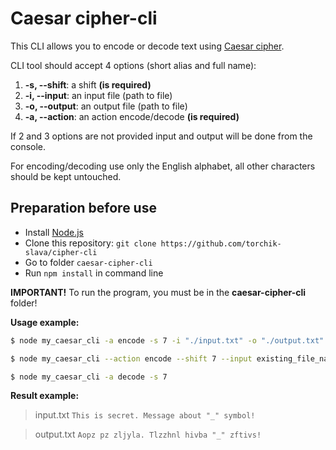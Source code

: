 # Caesar cipher-cli

This CLI allows you to encode or decode text using [Caesar cipher](https://en.wikipedia.org/wiki/Caesar_cipher).

CLI tool should accept 4 options (short alias and full name):

1.  **-s, --shift**: a shift **(is required)**
2.  **-i, --input**: an input file (path to file)
3.  **-o, --output**: an output file (path to file)
4.  **-a, --action**: an action encode/decode **(is required)**

If 2 and 3 options are not provided input and output will be done from the console.

For encoding/decoding use only the English alphabet, all other characters should be kept untouched.

## Preparation before use

- Install [Node.js](https://nodejs.org/en/)
- Clone this repository: `git clone https://github.com/torchik-slava/cipher-cli`
- Go to folder `caesar-cipher-cli`
- Run `npm install` in command line

**IMPORTANT!** To run the program, you must be in the **caesar-cipher-cli** folder!

**Usage example:**

```bash
$ node my_caesar_cli -a encode -s 7 -i "./input.txt" -o "./output.txt"
```

```bash
$ node my_caesar_cli --action encode --shift 7 --input existing_file_name.txt 
```

```bash
$ node my_caesar_cli -a decode -s 7
```

**Result example:**

> input.txt
> `This is secret. Message about "_" symbol!`

> output.txt
> `Aopz pz zljyla. Tlzzhnl hivba "_" zftivs!`


